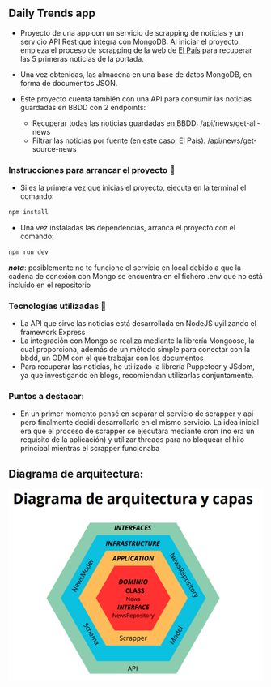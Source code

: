 ## Daily Trends app

- Proyecto de una app con un servicio de scrapping de noticias y un servicio API Rest que integra con MongoDB. Al iniciar el proyecto, empieza el proceso de scrapping de la web de [El País](https://elpais.com) para recuperar las 5 primeras noticias de la portada. 
- Una vez obtenidas, las almacena en una base de datos MongoDB, en forma de documentos JSON.

- Este proyecto cuenta también con una API para consumir las noticias guardadas en BBDD con 2 endpoints:
  - Recuperar todas las noticias guardadas en BBDD: /api/news/get-all-news
  - Filtrar las noticias por fuente (en este caso, El País): /api/news/get-source-news

### Instrucciones para arrancar el proyecto 🚀

- Si es la primera vez que inicias el proyecto, ejecuta en la terminal el comando:

```bash
npm install

```

- Una vez instaladas las dependencias, arranca el proyecto con el comando:

```bash
npm run dev

```
**_nota_**: posiblemente no te funcione el servicio en local debido a que la cadena de conexión con Mongo se encuentra en el fichero .env que no está incluído en el repositorio

### Tecnologías utilizadas 🤖

- La API que sirve las noticias está desarrollada en NodeJS uyilizando el framework Express
- La integración con Mongo se realiza mediante la librería Mongoose, la cual proporciona, además de un método simple para conectar con la bbdd, un ODM con el que trabajar con los documentos
- Para recuperar las noticias, he utilizado la librería Puppeteer y JSdom, ya que investigando en blogs, recomiendan utilizarlas conjuntamente.


### Puntos a destacar:

- En un primer momento pensé en separar el servicio de scrapper y api pero finalmente decidí desarrollarlo en el mismo servicio. La idea inicial era que el proceso de scrapper se ejecutara mediante cron (no era un requisito de la aplicación) y utilizar threads para no bloquear el hilo principal mientras el scrapper funcionaba


## Diagrama de arquitectura:

![Diagrama de arquitectura](diagrama_arquitectura.png)